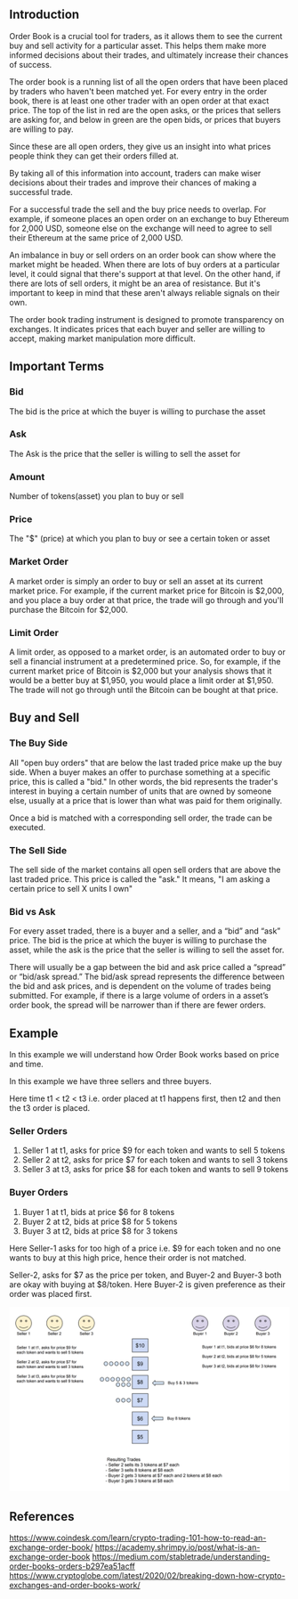 ## Introduction
Order Book is a crucial tool for traders, as it allows them to see the current buy and sell activity for a 
particular asset. This helps them make more informed decisions about their trades, and ultimately increase their 
chances of success.

The order book is a running list of all the open orders that have been placed by traders who haven't been matched yet. 
For every entry in the order book, there is at least one other trader with an open order at that exact price. The top of 
the list in red are the open asks, or the prices that sellers are asking for, and below in green are the open bids, or 
prices that buyers are willing to pay.

Since these are all open orders, they give us an insight into what prices people think they can get their orders filled at.

By taking all of this information into account, traders can make wiser decisions about their  trades and improve their 
chances of making a successful trade.

For a successful trade the sell and the buy price needs to overlap. For example, if someone places an open order on an 
exchange to buy Ethereum for 2,000 USD, someone else on the exchange will need to agree to sell their Ethereum at the 
same price of 2,000 USD.

An imbalance in buy or sell orders on an order book can show where the market might be headed. When there are lots of 
buy orders at a particular level, it could signal that there's support at that level. On the other hand, if there are 
lots of sell orders, it might be an area of resistance. But it's important to keep in mind that these aren't always 
reliable signals on their own.

The order book trading instrument is designed to promote transparency on exchanges. It indicates prices that each 
buyer and seller are willing to accept, making market manipulation more difficult.

## Important Terms
### Bid
The bid is the price at which the buyer is willing to purchase the asset

### Ask
The Ask is the price that the seller is willing to sell the asset for

### Amount  
Number of tokens(asset) you plan to buy or sell

### Price
The "$" (price) at which you plan to buy or see a certain token or asset

### Market Order
A market order is simply an order to buy or sell an asset at its current market price. For example, if the current market 
price for Bitcoin is $2,000, and you place a buy order at that price, the trade will go through and you'll purchase the 
Bitcoin for $2,000.


### Limit Order
A limit order, as opposed to a market order, is an automated order to buy or sell a financial instrument at a predetermined 
price. So, for example, if the current market price of Bitcoin is $2,000 but your analysis shows that it would be a 
better buy at $1,950, you would place a limit order at $1,950. The trade will not go through until the Bitcoin can be 
bought at that price.

## Buy and Sell

### The Buy Side
All "open buy orders" that are below the last traded price make up the buy side. When a buyer makes an offer to purchase 
something at a specific price, this is called a "bid." In other words, the bid represents the trader's interest in buying 
a certain number of units that are owned by someone else, usually at a price that is lower than what was paid for them 
originally.

Once a bid is matched with a corresponding sell order, the trade can be executed.

### The Sell Side
The sell side of the market contains all open sell orders that are above the last traded price. This price is called the 
"ask." It means, "I am asking a certain price to sell X units I own"

### Bid vs Ask
For every asset traded, there is a buyer and a seller, and a “bid” and “ask” price. The bid is the price at which the 
buyer is willing to purchase the asset, while the ask is the price that the seller is willing to sell the asset for.

There will usually be a gap between the bid and ask price called a “spread” or “bid/ask spread.” The bid/ask spread represents 
the difference between the bid and ask prices, and is dependent on the volume of trades being submitted. For example, if there 
is a large volume of orders in a asset’s order book, the spread will be narrower than if there are fewer orders.

## Example
In this example we will understand how Order Book works based on price and time.

In this example we have three sellers and three buyers. 

Here time t1 < t2 < t3 i.e. order placed at t1 happens first, then t2 and then the t3 order is placed.

### Seller Orders
1) Seller 1 at t1, asks for price $9 for each token and wants to sell 5 tokens
2) Seller 2 at t2, asks for price $7 for each token and wants to sell 3 tokens
3) Seller 3 at t3, asks for price $8 for each token and wants to sell 9 tokens

### Buyer Orders
1) Buyer 1 at t1, bids at price $6 for 8 tokens
2) Buyer 2 at t2, bids at price $8 for 5 tokens
3) Buyer 3 at t2, bids at price $8 for 3 tokens

Here Seller-1 asks for too high of a price i.e. $9 for each token and no one wants to buy at this high price, hence
their order is not matched.

Seller-2, asks for $7 as the price per token, and Buyer-2 and Buyer-3 both are okay with buying at $8/token. Here Buyer-2 is given 
preference as their order was placed first.


![Example](https://raw.githubusercontent.com/DoDAO-io/dodao-projectserum-guides/main/images/how_clob_works.png)



## References
https://www.coindesk.com/learn/crypto-trading-101-how-to-read-an-exchange-order-book/
https://academy.shrimpy.io/post/what-is-an-exchange-order-book
https://medium.com/stabletrade/understanding-order-books-orders-b297ea51acff
https://www.cryptoglobe.com/latest/2020/02/breaking-down-how-crypto-exchanges-and-order-books-work/
